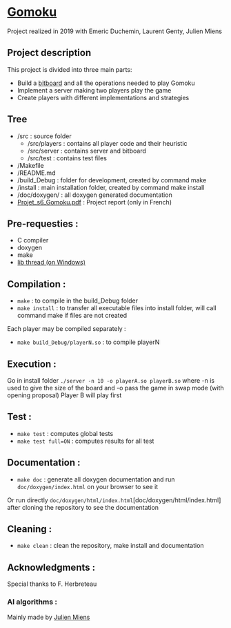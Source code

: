 # [Gomoku](https://fr.wikipedia.org/wiki/Gomoku)
Project realized in 2019 with Emeric Duchemin, Laurent Genty, Julien Miens

## Project description
This project is divided into three main parts:
- Build a [bitboard](https://en.wikipedia.org/wiki/Bitboard) and all the operations needed to play Gomoku
- Implement a server making two players play the game
- Create players with different implementations and strategies

## Tree
- /src : source folder
  -  /src/players : contains all player code and their heuristic
  - /src/server : contains server and bitboard
  - /src/test : contains test files
- /Makefile
- /README.md
- /build_Debug : folder for development, created by command make
- /install : main installation folder, created by command make install
- /doc/doxygen/ : all doxygen generated documentation
- [Projet_s6_Gomoku.pdf](Projet_s6_Gomoku.pdf) : Project report (only in French)

## Pre-requesties :
- C compiler
- doxygen
- make
- [lib thread (on Windows)](https://sourceforge.net/projects/mingw-w64/files/Toolchains%20targetting%20Win64/Personal%20Builds/rubenvb/gcc-4.7-experimental-stdthread/)

## Compilation :

- ```make``` : to compile in the build_Debug folder
- ```make install``` : to transfer all executable files into install folder, will call command make if files are not created

Each player may be compiled separately :
- ```make build_Debug/playerN.so``` : to compile playerN

## Execution :

Go in install folder
```./server -n 10 -o playerA.so playerB.so```
where -n is used to give the size of the board
and -o pass the game in swap mode (with opening proposal)
Player B will play first

## Test :

- ```make test``` : computes global tests
- ```make test full=ON``` : computes results for all test

## Documentation :

- ```make doc``` : generate all doxygen documentation and run `doc/doxygen/index.html` on your browser to see it

Or run directly `doc/doxygen/html/index.html`[doc/doxygen/html/index.html] after cloning the repository to see the documentation

## Cleaning :

- ```make clean``` : clean the repository, make install and documentation

## Acknowledgments :
Special thanks to F. Herbreteau

### AI algorithms :
Mainly made by [Julien Miens](https://github.com/Arkhean)

